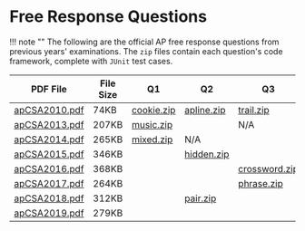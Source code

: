 # Free Response Questions

!!! note ""
    The following are the official AP free response questions from previous
    years' examinations. The `zip` files contain each question's code framework,
    complete with `JUnit` test cases.

PDF File | File Size | Q1 | Q2 | Q3 | Q4
-------- | --------- | -- | -- | -- | --
[apCSA2010.pdf](/csa/pdf/apCSA2010.pdf) | 74KB | [cookie.zip](/csa/zip/cookie.zip) |[apline.zip](/csa/zip/apline.zip) | [trail.zip](/csa/zip/trail.zip) | N/A
[apCSA2013.pdf](/csa/pdf/apCSA2013.pdf) | 207KB | [music.zip](/csa/zip/music.zip)   | | N/A | [sky.zip](/csa/zip/sky.zip)
[apCSA2014.pdf](/csa/pdf/apCSA2014.pdf) | 265KB | [mixed.zip](/csa/zip/mixed.zip)   | N/A |  |
[apCSA2015.pdf](/csa/pdf/apCSA2015.pdf) | 346KB | | [hidden.zip](/csa/zip/hidden.zip) |  |
[apCSA2016.pdf](/csa/pdf/apCSA2016.pdf) | 368KB | | | [crossword.zip](/csa/zip/crossword.zip) | [formatter.zip](/csa/zip/formatter.zip)
[apCSA2017.pdf](/csa/pdf/apCSA2017.pdf) | 264KB | | | [phrase.zip](/csa/zip/phrase.zip) |
[apCSA2018.pdf](/csa/pdf/apCSA2018.pdf) | 312KB | | [pair.zip](/csa/zip/pair.zip) | |  [tester.zip](/csa/zip/tester.zip)
[apCSA2019.pdf](/csa/pdf/apCSA2019.pdf) | 279KB | |  | | 


